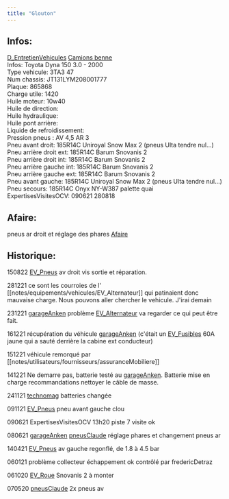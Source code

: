 ```yaml
---
title: "Glouton"
---
```


## Infos:
[D_EntretienVehicules](notes/departements/D_EntretienVehicules.md) [Camions benne](notes/equipements/vehicules/C_CamionsBenne.md)\
Infos: Toyota Dyna 150 3.0 - 2000\
Type vehicule: 3TA3 47\
Num chassis: JT131LYM208001777\
Plaque: 865868\
Charge utile: 1420\
Huile moteur: 10w40\
Huile de direction:\
Huile hydraulique:\
Huile pont arrière:\
Liquide de refroidissement:\
Pression pneus : AV 4,5 AR 3\
Pneu avant droit: 185R14C Uniroyal Snow Max 2 (pneus Ulta tendre nul...)\
Pneu arrière droit ext: 185R14C Barum Snovanis 2\
Pneu arrière droit int: 185R14C Barum Snovanis 2\
Pneu arrière gauche int: 185R14C Barum Snovanis 2\
Pneu arrière gauche ext: 185R14C Barum Snovanis 2\
Pneu avant gauche: 185R14C Uniroyal Snow Max 2 (pneus Ulta tendre nul...)\
Pneu secours: 185R14C Onyx NY-W387 palette quai\
ExpertisesVisitesOCV: 090621 280818

## Afaire: 
pneus ar droit et réglage des phares [Afaire](notes/statut/Afaire.md)

## Historique:
150822 [EV_Pneus](notes/equipements/vehicules/EV_Pneus.md) av droit vis sortie et réparation.

281221 ce sont les courroies de l' [[notes/equipements/vehicules/EV_Alternateur]] qui patinaient donc mauvaise charge. Nous pouvons aller chercher le vehicule. J'irai demain

231221 [garageAnken](notes/equipements/vehicules/garageAnken.md) problème [EV_Alternateur](notes/equipements/vehicules/EV_Alternateur.md) va regarder ce qui peut être fait. 

161221 récupération du véhicule [garageAnken](notes/equipements/vehicules/garageAnken.md) (c'était un [EV_Fusibles](notes/equipements/vehicules/EV_Fusibles.md) 60A jaune qui a sauté derrière la cabine ext conducteur)

151221 véhicule remorqué par [[notes/utilisateurs/fournisseurs/assuranceMobiliere]]

141221 Ne demarre pas, batterie testé au [garageAnken](notes/equipements/vehicules/garageAnken.md). Batterie mise en charge recommandations nettoyer le câble de masse.

241121 [technomag](notes/equipements/vehicules/technomag.md) batteries changée

091121 [EV_Pneus](notes/equipements/vehicules/EV_Pneus.md) pneu avant gauche clou

090621 ExpertisesVisitesOCV 13h20 piste 7 visite ok

080621 [garageAnken](notes/equipements/vehicules/garageAnken.md)  [pneusClaude](notes/equipements/vehicules/pneusClaude.md) réglage phares et changement pneus ar 

140421 [EV_Pneus](notes/equipements/vehicules/EV_Pneus.md) av gauche regonflé, de 1.8 à 4.5 bar

060121 problème collecteur échappement ok contrôlé par fredericDetraz

061020 [EV_Roue](notes/equipements/vehicules/EV_Roue.md) Snovanis 2 à monter

070520  [pneusClaude](notes/equipements/vehicules/pneusClaude.md) 2x pneus av 
